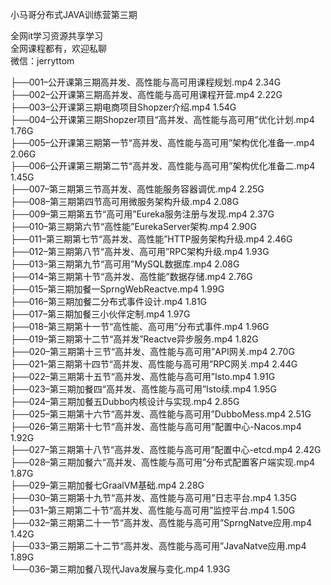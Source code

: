 小马哥分布式JAVA训练营第三期

全网it学习资源共享学习<br>全网课程都有，欢迎私聊<br>微信：jerryttom<br>

├──001–公开课第三期高并发、高性能与高可用课程规划.mp4 2.34G<br> ├──002–公开课第三期高并发、高性能与高可用课程开营.mp4 2.22G<br> ├──003–公开课第三期电商项目Shopzer介绍.mp4 1.54G<br> ├──004–公开课第三期Shopzer项目“高并发、高性能与高可用”优化计划.mp4 1.76G<br> ├──005–公开课第三期第一节“高并发、高性能与高可用”架构优化准备一.mp4 2.06G<br> ├──006–公开课第三期第二节“高并发、高性能与高可用”架构优化准备二.mp4 1.45G<br> ├──007–第三期第三节高并发、高性能服务容器调优.mp4 2.25G<br> ├──008–第三期第四节高可用微服务架构升级.mp4 2.08G<br> ├──009–第三期第五节“高可用”Eureka服务注册与发现.mp4 2.37G<br> ├──010–第三期第六节“高性能”EurekaServer架构.mp4 2.90G<br> ├──011–第三期第七节“高并发、高性能”HTTP服务架构升级.mp4 2.46G<br> ├──012–第三期第八节“高并发、高可用”RPC架构升级.mp4 1.93G<br> ├──013–第三期第九节“高可用”MySQL数据库.mp4 2.08G<br> ├──014–第三期第十节“高并发、高性能”数据存储.mp4 2.76G<br> ├──015–第三期加餐一SprngWebReactve.mp4 1.99G<br> ├──016–第三期加餐二分布式事件设计.mp4 1.81G<br> ├──017–第三期加餐三小伙伴定制.mp4 1.97G<br> ├──018–第三期第十一节“高性能、高可用”分布式事件.mp4 1.96G<br> ├──019–第三期第十二节“高并发”Reactve异步服务.mp4 1.82G<br> ├──020–第三期第十三节“高并发、高性能与高可用”API网关.mp4 2.70G<br> ├──021–第三期第十四节“高并发、高性能与高可用”RPC网关.mp4 2.44G<br> ├──022–第三期第十五节“高并发、高性能与高可用”Isto.mp4 1.91G<br> ├──023–第三期加餐四“高并发、高性能与高可用”Isto续.mp4 1.95G<br> ├──024–第三期加餐五Dubbo内核设计与实现.mp4 2.85G<br> ├──025–第三期第十六节“高并发、高性能与高可用”DubboMess.mp4 2.51G<br> ├──026–第三期第十七节“高并发、高性能与高可用”配置中心-Nacos.mp4 1.92G<br> ├──027–第三期第十八节“高并发、高性能与高可用”配置中心-etcd.mp4 2.42G<br> ├──028–第三期加餐六“高并发、高性能与高可用”分布式配置客户端实现.mp4 1.87G<br> ├──029–第三期加餐七GraalVM基础.mp4 2.28G<br> ├──030–第三期第十九节“高并发、高性能与高可用”日志平台.mp4 1.35G<br> ├──031–第三期第二十节“高并发、高性能与高可用”监控平台.mp4 1.50G<br> ├──032–第三期第二十一节“高并发、高性能与高可用”SprngNatve应用.mp4 1.42G<br> ├──033–第三期第二十二节“高并发、高性能与高可用”JavaNatve应用.mp4 1.89G<br> └──036–第三期加餐八现代Java发展与变化.mp4 1.93G
